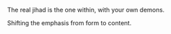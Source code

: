 The real jihad is the one within, with your own demons.

Shifting the emphasis from form to content.